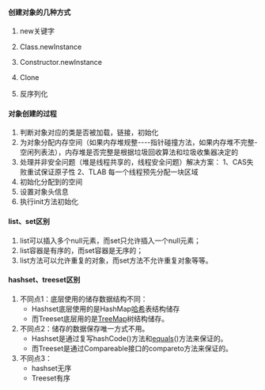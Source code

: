 #### 创建对象的几种方式

1. new关键字

2. Class.newInstance

3. Constructor.newInstance

4. Clone

5. 反序列化

#### 对象创建的过程

1. 判断对象对应的类是否被加载，链接，初始化
2. 为对象分配内存空间（如果内存堆规整----指针碰撞方法，如果内存堆不完整-空闲列表法），内存堆是否完整是根据垃圾回收算法和垃圾收集器决定的
3. 处理并非安全问题（堆是线程共享的，线程安全问题）解决方案： 1、CAS失败重试保证原子性 2、TLAB 每一个线程预先分配一块区域
4. 初始化分配到的空间
5. 设置对象头信息
6. 执行init方法初始化

#### list、set区别

1. list可以插入多个null元素，而set只允许插入一个null元素；
2. list容器是有序的，而set容器是无序的；
3. list方法可以允许重复的对象，而set方法不允许重复对象等等。



#### hashset、treeset区别

1. 不同点1：底层使用的储存数据结构不同：
   - Hashset底层使用的是HashMap[哈希](https://so.csdn.net/so/search?q=哈希&spm=1001.2101.3001.7020)表结构储存
   - 而Treeset底层用的是[TreeMap](https://so.csdn.net/so/search?q=TreeMap&spm=1001.2101.3001.7020)树结构储存。
2. 不同点2：储存的数据保存唯一方式不用。
   - Hashset是通过复写hashCode()方法和[equals](https://so.csdn.net/so/search?q=equals&spm=1001.2101.3001.7020)()方法来保证的。
   - 而Treeset是通过Compareable接口的compareto方法来保证的。
3. 不同点3：
   - hashset无序
   - Treeset有序